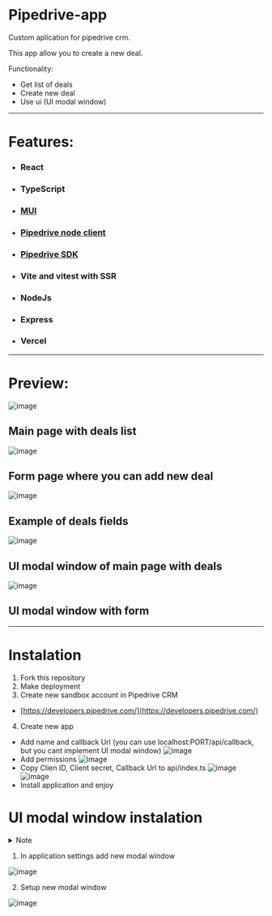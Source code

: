# Pipedrive-app
Custom aplication for pipedrive crm.

This app allow you to create a new deal.

Functionality:
- Get list of deals
- Create new deal
- Use ui (UI modal window)
***
# Features:
- ### React
- ### TypeScript
- ### [MUI](https://mui.com/)
- ### [Pipedrive node client](https://github.com/pipedrive/client-nodejs)
- ### [Pipedrive SDK](https://github.com/pipedrive/app-extensions-sdk)
- ### Vite and vitest with SSR
- ### NodeJs
- ### Express
- ### Vercel
***
# Preview:
![image](https://github.com/AndrewMotevich/pipedrive-app/assets/101500007/d93e09c7-b9bd-4c2e-b1b5-05df6cb6e1b9)
## Main page with deals list
![image](https://github.com/AndrewMotevich/pipedrive-app/assets/101500007/2503cd67-2d98-4e36-b3d8-63977b715cbe)
## Form page where you can add new deal
![image](https://github.com/AndrewMotevich/pipedrive-app/assets/101500007/3e1883df-1be5-4305-b928-96f77357b664)
## Example of deals fields
![image](https://github.com/AndrewMotevich/pipedrive-app/assets/101500007/a9c81956-d0ab-4cee-af57-a277b5735e97)
## UI modal window of main page with deals
![image](https://github.com/AndrewMotevich/pipedrive-app/assets/101500007/5221641b-ca2f-4dc9-b92b-8e390374fe97)
## UI modal window with form
***
# Instalation
1. Fork this repository
2. Make deployment
3. Create new sandbox account in Pipedrive CRM
- [https://developers.pipedrive.com/](https://developers.pipedrive.com/)
4. Create new app 
- Add name and callback Url (you can use localhost:PORT/api/callback, but you cant implement UI modal window)
![image](https://github.com/AndrewMotevich/pipedrive-app/assets/101500007/4925a812-71d1-4025-aff1-31b6164ead97)
- Add permissions
![image](https://github.com/AndrewMotevich/pipedrive-app/assets/101500007/b5e51de8-5d8c-4fe6-a1ce-a7cda783658a)
- Copy Clien ID, Client secret, Callback Url to api/index.ts 
![image](https://github.com/AndrewMotevich/pipedrive-app/assets/101500007/80c0f6cf-03b5-4778-b37b-a064dfab05b4)
![image](https://github.com/AndrewMotevich/pipedrive-app/assets/101500007/4b428ad4-c449-4723-afde-b6ba1ed6335e)
- Install application and enjoy
# UI modal window instalation

<details>
  <summary>Note</summary>
Work only with deployment. Not with localhost:PORT
</details>

1. In application settings add new modal window

![image](https://github.com/AndrewMotevich/pipedrive-app/assets/101500007/e441ff25-ca01-4c63-8895-eb670524e687)

2. Setup new modal window

![image](https://github.com/AndrewMotevich/pipedrive-app/assets/101500007/4841c5bb-33fc-4a15-b2ec-53bb29072f18)
